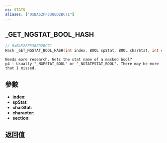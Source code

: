 ```yaml
---
ns: STATS
aliases: ["0xBA52FF538ED2BC71"]
---
```

## _GET_NGSTAT_BOOL_HASH

```c
// 0xBA52FF538ED2BC71
Hash _GET_NGSTAT_BOOL_HASH(int index, BOOL spStat, BOOL charStat, int character, char* section);
```

```
Needs more research. Gets the stat name of a masked bool?  
p4 - Usually "_NGPSTAT_BOOL" or "_NGTATPSTAT_BOOL". There may be more that I missed.  
```

## 參數
* **index**: 
* **spStat**: 
* **charStat**: 
* **character**: 
* **section**: 

## 返回值
